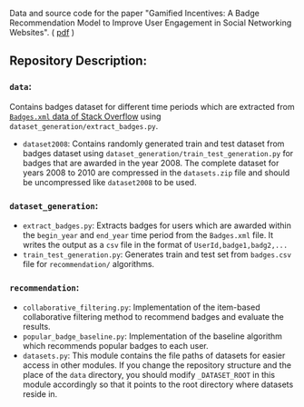 Data and source code for the paper "Gamified Incentives: A Badge Recommendation Model to Improve User Engagement in Social Networking Websites". ( [pdf](http://thesai.org/Downloads/Volume8No5/Paper_33-Gamified_Incentives_A_Badge_Recommendation.pdf) )

## Repository Description:
### `data`:
Contains badges dataset for different time periods which are extracted from [`Badges.xml` data of Stack Overflow](https://archive.org/details/stackexchange) using `dataset_generation/extract_badges.py`.
* `dataset2008`: Contains randomly generated train and test dataset from badges dataset using `dataset_generation/train_test_generation.py` for badges that are awarded in the year 2008. The complete dataset for years 2008 to 2010 are compressed in the `datasets.zip` file and should be uncompressed like `dataset2008` to be used. 
  
### `dataset_generation`:
* `extract_badges.py`: Extracts badges for users which are awarded within the `begin_year` and `end_year` time period from the `Badges.xml` file. It writes the output as a `csv` file in the format of `UserId,badge1,badg2,...`
* `train_test_generation.py`: Generates train and test set from `badges.csv` file for `recommendation/` algorithms.

### `recommendation`:
* `collaborative_filtering.py`: Implementation of the item-based collaborative filtering method to recommend badges and evaluate the results.
* `popular_badge_baseline.py`: Implementation of the baseline algorithm which recommends popular badges to each user.
* `datasets.py`: This module contains the file paths of datasets for easier access in other modules. If you change the repository structure and the place of the `data` directory, you should modify `_DATASET_ROOT` in this module accordingly so that it points to the root directory where datasets reside in.
